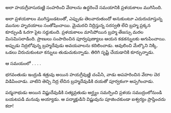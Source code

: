 ﻿అలా హయగ్రీవాసురుణ్ణి సంహరించి వేదాలను ఉద్ధరించే సమయానికి ప్రళయకాలం ముగిసింది. 

అలా ప్రళయకాలం ముగిస్తుండటంతో, ఎప్పుడు తెలవారుతుందో అనుకుంటూ ఎదురుచూస్తున్న మునుల హృదయాలు సంతోషించాయి. మైమరచి నిద్రిస్తున్న సరస్వతి లేచి బ్రహ్మ ప్రక్కన కూర్చుండి ఓరగా పైట సర్దుకుంది. ప్రళయకాలం మాసిపోయిన బ్రహ్మ తేజస్సు మరల మిసమిసలాడింది. ప్రాణులు సంపాదించిన పూర్వపుణ్యాలు ఆయన కడకన్నులకు అగుపించాయి. అప్పుడు నిద్రలోవున్న బ్రహ్మదేవుడు అవయవాలను కదిలించాడు. ఆవులించి మేల్కొని నిక్కి. ఒడలు విరుచుకుంటూ కన్నులు తుడుచుకున్నాడు. తిరిగి సృష్టి చేయడానికి కూర్చున్నాడు. 

ఆ సమయంలో . . . . 

భగవంతుడు ఇంద్రుడి శత్రువు అయిన హయగ్రీవుణ్ణి చంపేసి, వాడు అపహరించిన వేదాల చెర విడిపించాడు. వాటిని తెచ్చి నిద్ర లేచిన బ్రహ్మదేవుడికి దయతో పూర్వకంగా అప్పగించాడు. 

పద్మనాభుడు అయిన విష్ణుదేవుడికి సత్యవ్రతుడు అర్ఘ్యం సమర్పించి ప్రళయ సముద్రంలోనుండి బయటపడి మనువు అయ్యాడు. ఆ పద్మాక్షుడిని విష్ణువును పూజించకుండా ఐశ్వర్యం ప్రాప్తించదు కదా! 

